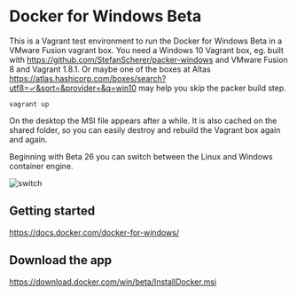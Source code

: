 # Docker for Windows Beta

This is a Vagrant test environment to run the Docker for Windows Beta in a VMware Fusion vagrant box. You need a Windows 10 Vagrant box, eg. built with https://github.com/StefanScherer/packer-windows and VMware Fusion 8 and Vagrant 1.8.1. Or maybe one of the boxes at Altas https://atlas.hashicorp.com/boxes/search?utf8=✓&sort=&provider=&q=win10 may help you skip the packer build step.

```
vagrant up
```

On the desktop the MSI file appears after a while. It is also cached on the shared folder, so you can easily destroy and rebuild the Vagrant box again and again.

Beginning with Beta 26 you can switch between the Linux and Windows container engine.

![switch](images/docker-for-winows-switch.gif)

## Getting started

https://docs.docker.com/docker-for-windows/

## Download the app

https://download.docker.com/win/beta/InstallDocker.msi
